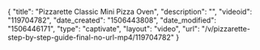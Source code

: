 {
    "title": "Pizzarette Classic Mini Pizza Oven",
    "description": "",
    "videoid": "119704782",
    "date_created": "1506443808",
    "date_modified": "1506446171",
    "type": "captivate",
    "layout": "video",
    "url": "\/v\/pizzarette-step-by-step-guide-final-no-url-mp4\/119704782"
}